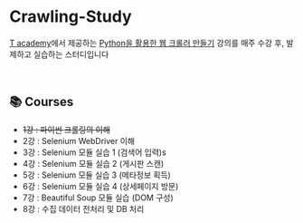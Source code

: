 # Crawling-Study

[T academy](https://tacademy.skplanet.com/frontMain.do)에서 제공하는 [Python을 활용한 웹 크롤러 만들기](https://tacademy.skplanet.com/live/player/onlineLectureDetail.do?seq=133) 강의를 매주 수강 후, 발제하고 실습하는 스터디입니다

<br>

## 📚 Courses

- ~~1강 : 파이썬 크롤링의 이해~~
- 2강 : Selenium WebDriver 이해
- 3강 : Selenium 모듈 실습 1 (검색어 입력)s
- 4강 : Selenium 모듈 실습 2 (게시판 스캔)
- 5강 : Selenium 모듈 실습 3 (메타정보 획득)
- 6강 : Selenium 모듈 실습 4 (상세페이지 방문)
- 7강 : Beautiful Soup 모듈 실습 (DOM 구성)
- 8강 : 수집 데이터 전처리 및 DB 처리

